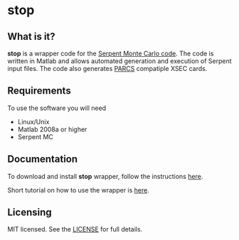 stop
====

What is it?
-----------

**stop** is a wrapper code for the [Serpent Monte Carlo code][1]. 
The code is written in Matlab and allows automated generation 
and execution of Serpent input files. The code also generates 
[PARCS][2] compatiple XSEC cards.

Requirements
------------

To use the software you will need

- Linux/Unix
- Matlab 2008a or higher
- Serpent MC

Documentation
-------------

To download and install **stop** wrapper, 
follow the instructions [here][3].

Short tutorial on how to use the wrapper is [here][4].

Licensing
---------

MIT licensed. See the [LICENSE][5] for full details.

[1]: http://montecarlo.vtt.fi
[2]: https://engineering.purdue.edu/PARCS
[3]: https://github.com/tumregels/stop/wiki/Install
[4]: https://github.com/tumregels/stop/wiki/Kickstart
[5]: https://github.com/tumregels/stop/blob/master/LICENSE


